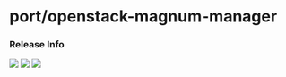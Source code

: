 # port/openstack-magnum-manager

### Release Info
[![](https://images.microbadger.com/badges/version/port/openstack-magnum-manager.svg)](http://microbadger.com/images/port/openstack-magnum-manager "Image info @ microbadger.com")
[![](https://images.microbadger.com/badges/image/port/openstack-magnum-manager.svg)](http://microbadger.com/images/port/openstack-magnum-manager "Image info @ microbadger.com")
[![](https://images.microbadger.com/badges/commit/port/openstack-magnum-manager.svg)](http://microbadger.com/images/port/openstack-magnum-manager "Image info @ microbadger.com")
